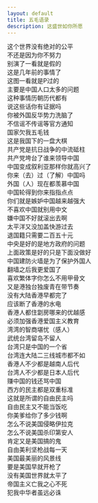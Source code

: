 ```yaml
---
layout: default
title: 五毛语录
description: 这盛世如你所愿
---
```

这个世界没有绝对的公平  
 不还是因为你不努力  
 别演了一看就是假的  
 这是几年前的事情了  
 这图一看就是P过的  
 主要是中国人口太多的问题  
 这种事情历朝历代都有  
 说这些话你有证据吗   
 你被外国反华势力洗脑了  
 不信谣不传谣等官方通知  
 国家欠我五毛钱  
 这是我国下的一盘大棋  
 共产党是抗日战争的中流砥柱  
 共产党垮台了谁来领导中国  
 中国变成叙利亚那样你就高兴了  
 你来（去）过（了解）中国吗  
 外国（人）现在都羡慕中国  
 中国轮得到你来指指点点  
 你们就是嫉妒中国越来越强大  
 不喜欢中国就别用中文  
 嫌中国不好就滚出去啊  
 太平洋又没加盖快游过去  
 退国籍只需要二百五十元  
 中央是好的是地方政府的问题  
 上面政策是好的只是下面没做好  
 中国建防火墙是为了保护外国人  
 翻墙之后我更爱国了  
 喜欢繁体字你怎么不用甲骨文  
 又是港独台独废青在带节奏  
 没有大陆香港早都完了  
 应该断了香港的水电  
 香港人都住劏房哪来的优越感  
 必须加强香港爱国主义教育  
 湾湾的智商堪忧（感人）  
 武统台湾留岛不留人  
 台湾只是中国的一个省  
 台湾连大陆二三线城市都不如  
 香港人不少都是越南人后代  
 台湾人不少都是日本人后代  
 赚中国的钱还骂中国  
 西方的民主都是双重标准  
 这就是所谓的自由民主吗  
 自由民主又不能当饭吃  
 你美爹给你了多少钱啊  
 怎么不说美国侵略伊拉克  
 怎么不说美国杀印第安人  
 肯定又是美国搞的鬼  
 自由美利坚枪战每一天  
 美国最美丽的风景线  
 要是美国早就开枪了  
 没有美国世界就太平了  
 帝国主义亡我之心不死  
 犯我中华者虽远必诛  
